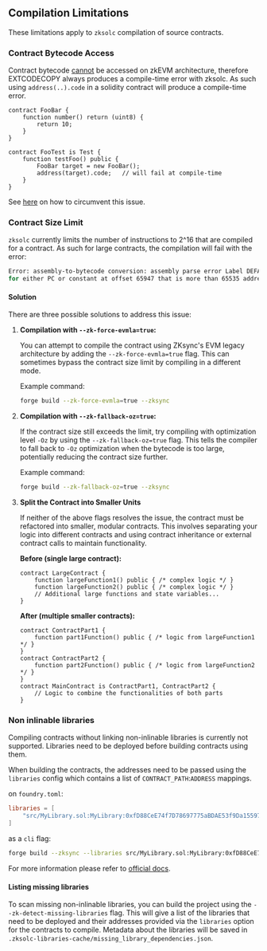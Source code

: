 ## Compilation Limitations

These limitations apply to `zksolc` compilation of source contracts.

### Contract Bytecode Access

Contract bytecode [cannot](https://docs.zksync.io/build/developer-reference/ethereum-differences/evm-instructions#extcodecopy) be accessed on zkEVM architecture, therefore EXTCODECOPY always produces a compile-time error with zksolc. As such using `address(..).code` in a solidity contract will produce a compile-time error.

```solidity
contract FooBar {
    function number() return (uint8) {
        return 10;
    }
}

contract FooTest is Test {
    function testFoo() public {
        FooBar target = new FooBar();
        address(target).code;   // will fail at compile-time
    }
}
```

See [here](./general.md#accessing-contract-bytecode-and-hash) on how to circumvent this issue.

### Contract Size Limit

`zksolc` currently limits the number of instructions to 2^16 that are compiled for a contract. As such for large contracts, the compilation will fail with the error:

```bash
Error: assembly-to-bytecode conversion: assembly parse error Label DEFAULT_UNWIND was tried to be used
for either PC or constant at offset 65947 that is more than 65535 addressable space
```

#### Solution

There are three possible solutions to address this issue:

1. **Compilation with `--zk-force-evmla=true`:**

    You can attempt to compile the contract using ZKsync's EVM legacy architecture by adding the `--zk-force-evmla=true` flag. This can sometimes bypass the contract size limit by compiling in a different mode.

    Example command:
    ```bash
    forge build --zk-force-evmla=true --zksync
    ```

1. **Compilation with `--zk-fallback-oz=true`:**

    If the contract size still exceeds the limit, try compiling with optimization level `-Oz` by using the `--zk-fallback-oz=true` flag. This tells the compiler to fall back to `-Oz` optimization when the bytecode is too large, potentially reducing the contract size further.

    Example command:
    ```bash
    forge build --zk-fallback-oz=true --zksync
    ```

1. **Split the Contract into Smaller Units**

    If neither of the above flags resolves the issue, the contract must be refactored into smaller, modular contracts. This involves separating your logic into different contracts and using contract inheritance or external contract calls to maintain functionality.

    **Before (single large contract):**
    ```solidity
    contract LargeContract {
        function largeFunction1() public { /* complex logic */ }
        function largeFunction2() public { /* complex logic */ }
        // Additional large functions and state variables...
    }
    ```
    **After (multiple smaller contracts):**
    ```solidity
    contract ContractPart1 {
        function part1Function() public { /* logic from largeFunction1 */ }
    }
    contract ContractPart2 {
        function part2Function() public { /* logic from largeFunction2 */ }
    }
    contract MainContract is ContractPart1, ContractPart2 {
        // Logic to combine the functionalities of both parts
    }
    ```

### Non inlinable libraries

Compiling contracts without linking non-inlinable libraries is currently not supported. Libraries need to be deployed before building contracts using them. 

When building the contracts, the addresses need to be passed using the `libraries` config which contains a list of `CONTRACT_PATH`:`ADDRESS` mappings.

on `foundry.toml`:

```toml
libraries = [
    "src/MyLibrary.sol:MyLibrary:0xfD88CeE74f7D78697775aBDAE53f9Da1559728E4"
]
```

as a `cli` flag:

```bash
forge build --zksync --libraries src/MyLibrary.sol:MyLibrary:0xfD88CeE74f7D78697775aBDAE53f9Da1559728E4

```

For more information please refer to [official docs](https://docs.zksync.io/build/developer-reference/ethereum-differences/libraries).

#### Listing missing libraries

To scan missing non-inlinable libraries, you can build the project using the `--zk-detect-missing-libraries` flag. This will give a list of the libraries that need to be deployed and their addresses provided via the `libraries` option for the contracts to compile. Metadata about the libraries will be saved in `.zksolc-libraries-cache/missing_library_dependencies.json`.


